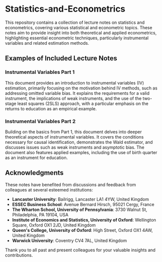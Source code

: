 # Statistics-and-Econometrics


This repository contains a collection of lecture notes on statistics and econometrics, covering various statistical and econometric topics. These notes aim to provide insight into both theoretical and applied econometrics, highlighting essential econometric techniques, particularly instrumental variables and related estimation methods.

## Examples of Included Lecture Notes

### Instrumental Variables Part 1
This document provides an introduction to instrumental variables (IV) estimation, primarily focusing on the motivation behind IV methods, such as addressing omitted variable bias. It explains the requirements for a valid instrument, the implications of weak instruments, and the use of the two-stage least squares (2SLS) approach, with a particular emphasis on the returns to education as an empirical example.

### Instrumental Variables Part 2
Building on the basics from Part 1, this document delves into deeper theoretical aspects of instrumental variables. It covers the conditions necessary for causal identification, demonstrates the Wald estimator, and discusses issues such as weak instruments and asymptotic bias. The document also features applied examples, including the use of birth quarter as an instrument for education.

## Acknowledgments
These notes have benefited from discussions and feedback from colleagues at several esteemed institutions:

- **Lancaster University**: Bailrigg, Lancaster LA1 4YW, United Kingdom
- **ESSEC Business School**: Avenue Bernard Hirsch, 95021 Cergy, France
- **The Wharton School, University of Pennsylvania**: 3730 Walnut St, Philadelphia, PA 19104, USA
- **Institute of Economics and Statistics, University of Oxford**: Wellington Square, Oxford OX1 2JD, United Kingdom
- **Queen's College, University of Oxford**: High Street, Oxford OX1 4AW, United Kingdom
- **Warwick University**: Coventry CV4 7AL, United Kingdom

Thank you to all past and present colleagues for your valuable insights and contributions.
